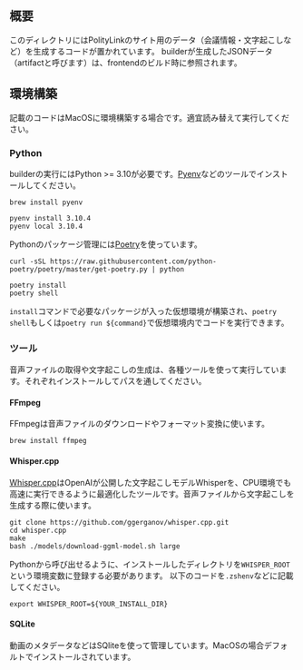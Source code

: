 ## 概要
このディレクトリにはPolityLinkのサイト用のデータ（会議情報・文字起こしなど）を生成するコードが置かれています。
builderが生成したJSONデータ（artifactと呼びます）は、frontendのビルド時に参照されます。

## 環境構築
記載のコードはMacOSに環境構築する場合です。適宜読み替えて実行してください。

### Python
builderの実行にはPython >= 3.10が必要です。[Pyenv](https://github.com/pyenv/pyenv)などのツールでインストールしてください。

```
brew install pyenv
```

```
pyenv install 3.10.4
pyenv local 3.10.4
```


Pythonのパッケージ管理には[Poetry](https://python-poetry.org/docs/)を使っています。
```
curl -sSL https://raw.githubusercontent.com/python-poetry/poetry/master/get-poetry.py | python
```

```
poetry install
poetry shell
```
`install`コマンドで必要なパッケージが入った仮想環境が構築され、`poetry shell`もしくは`poetry run ${command}`で仮想環境内でコードを実行できます。  


### ツール
音声ファイルの取得や文字起こしの生成は、各種ツールを使って実行しています。それぞれインストールしてパスを通してください。

#### FFmpeg
FFmpegは音声ファイルのダウンロードやフォーマット変換に使います。

```
brew install ffmpeg
```

#### Whisper.cpp
[Whisper.cpp](https://github.com/ggerganov/whisper.cpp)はOpenAIが公開した文字起こしモデルWhisperを、CPU環境でも高速に実行できるように最適化したツールです。音声ファイルから文字起こしを生成する際に使います。

```
git clone https://github.com/ggerganov/whisper.cpp.git
cd whisper.cpp
make
bash ./models/download-ggml-model.sh large
```

Pythonから呼び出せるように、インストールしたディレクトリを`WHISPER_ROOT`という環境変数に登録する必要があります。
以下のコードを`.zshenv`などに記載してください。
```
export WHISPER_ROOT=${YOUR_INSTALL_DIR}
```

#### SQLite
動画のメタデータなどはSQliteを使って管理しています。MacOSの場合デフォルトでインストールされています。
